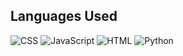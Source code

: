 ## Languages Used

![CSS](https://img.shields.io/badge/CSS-40.7%25-blue)
![JavaScript](https://img.shields.io/badge/JavaScript-33.3%25-yellow)
![HTML](https://img.shields.io/badge/HTML-15.1%25-orange)
![Python](https://img.shields.io/badge/Python-10.9%25-green)
